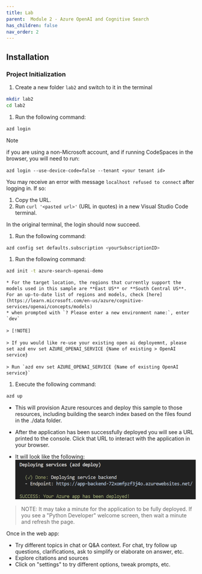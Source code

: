 ```yaml
---
title: Lab 
parent:  Module 2 - Azure OpenAI and Cognitive Search
has_children: false
nav_order: 2
---
```


## Installation

### Project Initialization

1. Create a new folder `lab2` and switch to it in the terminal

  ```bash
  mkdir lab2
  cd lab2
  ```

1. Run the following command:

```bash
azd login
```

   > [!NOTE]
   > if you are using a non-Microsoft account, and if running CodeSpaces in the browser, you will need to run:
   >
   > `azd login --use-device-code=false --tenant <your tenant id>`
   >
   > You may receive an error with message `localhost refused to connect` after logging in. If so:
   > 
   > 1. Copy the URL.
   > 1. Run `curl '<pasted url>'` (URL in quotes) in a new Visual Studio Code terminal.
   > 
   > In the original terminal, the login should now succeed.

1. Run the following command:

```bash
azd config set defaults.subscription <yourSubscriptionID>
```

1. Run the following command:

```bash
azd init -t azure-search-openai-demo
```

    * For the target location, the regions that currently support the models used in this sample are **East US** or **South Central US**. For an up-to-date list of regions and models, check [here](https://learn.microsoft.com/en-us/azure/cognitive-services/openai/concepts/models)
    * when prompted with `? Please enter a new environment name:`, enter `dev`

    > [!NOTE]

    > If you would like re-use your existing open ai deployemnt, please set azd env set AZURE_OPENAI_SERVICE {Name of existing > OpenAI service}
    
    > Run `azd env set AZURE_OPENAI_SERVICE {Name of existing OpenAI service}`

1. Execute the following command:

```bash
azd up
```

  * This will provision Azure resources and deploy this sample to those resources, including building the search index based on the files found in the ./data folder.
  * After the application has been successfully deployed you will see a URL printed to the console. Click that URL to interact with the application in your browser.

  * It will look like the following:
  ![Endpoint](../../assets/images/module2/endpoint.png)

> NOTE: It may take a minute for the application to be fully deployed. If you see a "Python Developer" welcome screen, then wait a minute and refresh the page.

Once in the web app:

* Try different topics in chat or Q&A context. For chat, try follow up questions, clarifications, ask to simplify or elaborate on answer, etc.
* Explore citations and sources
* Click on "settings" to try different options, tweak prompts, etc.
